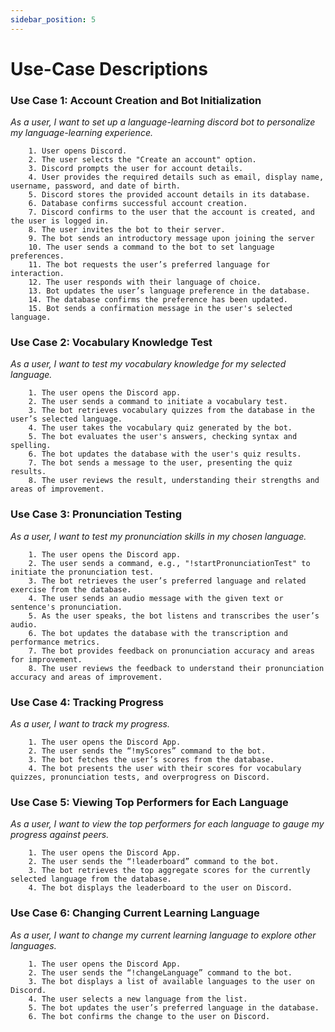 ```yaml
---
sidebar_position: 5
---
```


# Use-Case Descriptions

### Use Case 1: Account Creation and Bot Initialization
<i>As a user, I want to set up a language-learning discord bot to personalize my language-learning experience.</i>

        1. User opens Discord.
        2. The user selects the "Create an account" option.
        3. Discord prompts the user for account details.
        4. User provides the required details such as email, display name, username, password, and date of birth.
        5. Discord stores the provided account details in its database.
        6. Database confirms successful account creation.
        7. Discord confirms to the user that the account is created, and the user is logged in.
        8. The user invites the bot to their server.
        9. The bot sends an introductory message upon joining the server
        10. The user sends a command to the bot to set language preferences.
        11. The bot requests the user’s preferred language for interaction.
        12. The user responds with their language of choice.
        13. Bot updates the user’s language preference in the database.
        14. The database confirms the preference has been updated.
        15. Bot sends a confirmation message in the user's selected language.

### Use Case 2: Vocabulary Knowledge Test
<i>As a user, I want to test my vocabulary knowledge for my selected language.</i>

        1. The user opens the Discord app.
        2. The user sends a command to initiate a vocabulary test.
        3. The bot retrieves vocabulary quizzes from the database in the user’s selected language.
        4. The user takes the vocabulary quiz generated by the bot.
        5. The bot evaluates the user's answers, checking syntax and spelling.
        6. The bot updates the database with the user's quiz results.
        7. The bot sends a message to the user, presenting the quiz results.
        8. The user reviews the result, understanding their strengths and areas of improvement.

### Use Case 3: Pronunciation Testing
<i>As a user, I want to test my pronunciation skills in my chosen language.</i>

        1. The user opens the Discord app.
        2. The user sends a command, e.g., "!startPronunciationTest" to initiate the pronunciation test.
        3. The bot retrieves the user’s preferred language and related exercise from the database.
        4. The user sends an audio message with the given text or sentence's pronunciation.
        5. As the user speaks, the bot listens and transcribes the user’s audio.
        6. The bot updates the database with the transcription and performance metrics.
        7. The bot provides feedback on pronunciation accuracy and areas for improvement.
        8. The user reviews the feedback to understand their pronunciation accuracy and areas of improvement.

### Use Case 4: Tracking Progress
<i>As a user, I want to track my progress.</i>

        1. The user opens the Discord App.
        2. The user sends the “!myScores” command to the bot.
        3. The bot fetches the user’s scores from the database.
        4. The bot presents the user with their scores for vocabulary quizzes, pronunciation tests, and overprogress on Discord.

### Use Case 5: Viewing Top Performers for Each Language
<i>As a user, I want to view the top performers for each language to gauge my progress against peers.</i>

        1. The user opens the Discord App.
        2. The user sends the “!leaderboard” command to the bot.
        3. The bot retrieves the top aggregate scores for the currently selected language from the database.
        4. The bot displays the leaderboard to the user on Discord.

### Use Case 6: Changing Current Learning Language
<i>As a user, I want to change my current learning language to explore other languages.</i>

        1. The user opens the Discord App.
        2. The user sends the “!changeLanguage” command to the bot.
        3. The bot displays a list of available languages to the user on Discord.
        4. The user selects a new language from the list.
        5. The bot updates the user’s preferred language in the database.
        6. The bot confirms the change to the user on Discord.

